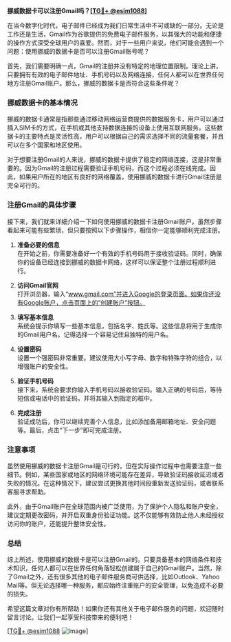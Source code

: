 **挪威数据卡可以注册Gmail吗？[[TG💪+ @esim1088](https://t.me/s/esim1088)]**

在当今数字化时代，电子邮件已经成为我们日常生活中不可或缺的一部分。无论是工作还是生活，Gmail作为谷歌提供的免费电子邮件服务，以其强大的功能和便捷的操作方式深受全球用户的喜爱。然而，对于一些用户来说，他们可能会遇到一个问题：使用挪威的数据卡是否可以注册Gmail账号呢？

首先，我们需要明确一点，Gmail的注册并没有特定的地理位置限制。理论上讲，只要拥有有效的电子邮件地址、手机号码以及网络连接，任何人都可以在世界任何地方注册Gmail账户。那么，挪威的数据卡是否符合这些条件呢？

### 挪威数据卡的基本情况

挪威的数据卡通常是指那些通过移动网络运营商提供的数据服务卡，用户可以通过插入SIM卡的方式，在手机或其他支持数据连接的设备上使用互联网服务。这些数据卡的主要特点是灵活性高，用户可以根据自己的需求选择不同的流量套餐，并且可以在多个国家和地区使用。

对于想要注册Gmail的人来说，挪威的数据卡提供了稳定的网络连接，这是非常重要的。因为Gmail的注册过程需要验证手机号码，而这个过程必须在线完成。因此，如果用户所在的地区有良好的网络覆盖，使用挪威的数据卡进行Gmail注册是完全可行的。

### 注册Gmail的具体步骤

接下来，我们就来详细介绍一下如何使用挪威的数据卡注册Gmail账户。虽然步骤看起来可能有些繁琐，但只要按照以下步骤操作，相信你一定能够顺利完成注册。

1. **准备必要的信息**  
   在开始之前，你需要准备好一个有效的手机号码用于接收验证码。同时，确保你的设备已经连接到挪威的数据卡网络，这样可以保证整个注册过程顺利进行。

2. **访问Gmail官网**  
   打开浏览器，输入“www.gmail.com”并进入Google的登录页面。如果你还没有Google账户，点击页面上的“创建账户”按钮。

3. **填写基本信息**  
   系统会提示你填写一些基本信息，包括名字、姓氏等。这些信息将用于生成你的Gmail用户名。记得选择一个容易记住且独特的用户名。

4. **设置密码**  
   设置一个强密码非常重要。建议使用大小写字母、数字和特殊字符的组合，以增强账户的安全性。

5. **验证手机号码**  
   接下来，系统会要求你输入手机号码以接收验证码。输入正确的号码后，等待短信或电话中的验证码，并将其输入到指定的框中。

6. **完成注册**  
   验证成功后，你可以继续完善个人信息，比如添加备用邮箱地址、安全问题等。最后，点击“下一步”即可完成注册。

### 注意事项

虽然使用挪威的数据卡注册Gmail是可行的，但在实际操作过程中也需要注意一些细节。例如，某些国家或地区的网络环境可能存在差异，导致验证码接收延迟或者失败的情况。在这种情况下，建议尝试更换其他时间段重新发送验证码，或者联系客服寻求帮助。

此外，由于Gmail账户在全球范围内被广泛使用，为了保护个人隐私和账户安全，建议定期更改密码，并开启双重身份验证功能。这不仅能够有效防止他人未经授权访问你的账户，还能提升整体安全性。

### 总结

综上所述，使用挪威的数据卡是可以注册Gmail的。只要具备基本的网络条件和技术知识，任何人都可以在世界任何角落轻松创建属于自己的Gmail账户。当然，除了Gmail之外，还有很多其他的电子邮件服务商可供选择，比如Outlook、Yahoo Mail等。但无论选择哪一种服务，都应始终注重账户的安全管理，以免造成不必要的损失。

希望这篇文章对你有所帮助！如果你还有其他关于电子邮件服务的问题，欢迎随时留言讨论。让我们一起享受科技带来的便利吧！

[[TG💪+ @esim1088](https://t.me/s/esim1088) ![Image](https://i.postimg.cc/4NQfJmqS/Snipaste-2025-05-13-00-14-12.png)]